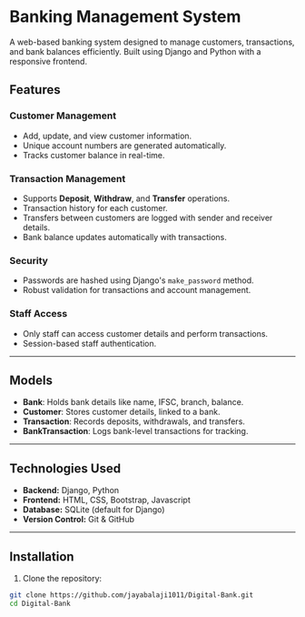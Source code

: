 # Banking Management System

A web-based banking system designed to manage customers, transactions, and bank balances efficiently. Built using Django and Python with a responsive frontend.

## Features

### Customer Management
- Add, update, and view customer information.
- Unique account numbers are generated automatically.
- Tracks customer balance in real-time.

### Transaction Management
- Supports **Deposit**, **Withdraw**, and **Transfer** operations.
- Transaction history for each customer.
- Transfers between customers are logged with sender and receiver details.
- Bank balance updates automatically with transactions.

### Security
- Passwords are hashed using Django's `make_password` method.
- Robust validation for transactions and account management.

### Staff Access
- Only staff can access customer details and perform transactions.
- Session-based staff authentication.

---

## Models

- **Bank**: Holds bank details like name, IFSC, branch, balance.
- **Customer**: Stores customer details, linked to a bank.
- **Transaction**: Records deposits, withdrawals, and transfers.
- **BankTransaction**: Logs bank-level transactions for tracking.

---

## Technologies Used

- **Backend:** Django, Python
- **Frontend:** HTML, CSS, Bootstrap, Javascript
- **Database:** SQLite (default for Django)
- **Version Control:** Git & GitHub

---

## Installation

1. Clone the repository:

```bash
git clone https://github.com/jayabalaji1011/Digital-Bank.git
cd Digital-Bank
